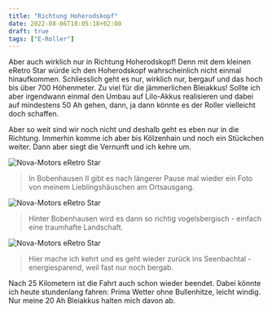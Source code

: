 ```yaml
---
title: "Richtung Hoherodskopf"
date: 2022-08-06T18:05:18+02:00
draft: true
tags: ["E-Roller"]
---
```

Aber auch wirklich nur in Richtung Hoherodskopf! Denn mit dem kleinen eRetro Star würde ich den Hoherodskopf wahrscheinlich nicht einmal hinaufkommen. Schliesslich geht es nur, wirklich nur, bergauf und das hoch bis über 700 Höhenmeter. Zu viel für die jämmerlichen Bleiakkus! Sollte ich aber irgendwann einmal den Umbau auf LiIo-Akkus realisieren und dabei auf mindestens 50 Ah gehen, dann, ja dann könnte es der Roller vielleicht doch schaffen.

Aber so weit sind wir noch nicht und deshalb geht es eben nur in die Richtung. Immerhin komme ich aber bis Kölzenhain und noch ein Stückchen weiter. Dann aber siegt die Vernunft und ich kehre um.

![Nova-Motors eRetro Star](../08-06-p01.jpg)
> In Bobenhausen II gibt es nach längerer Pause mal wieder ein Foto von meinem Lieblingshäuschen am Ortsausgang.

![Nova-Motors eRetro Star](../08-06-p02.jpg)
> Hinter Bobenhausen wird es dann so richtig vogelsbergisch - einfach eine traumhafte Landschaft.

![Nova-Motors eRetro Star](../08-06-p03.jpg)
> Hier mache ich kehrt und es geht wieder zurück ins Seenbachtal - energiesparend, weil fast nur noch bergab.

Nach 25 Kilometern ist die Fahrt auch schon wieder beendet. Dabei könnte ich heute stundenlang fahren: Prima Wetter ohne Bullenhitze, leicht windig. Nur meine 20 Ah Bleiakkus halten mich davon ab.


